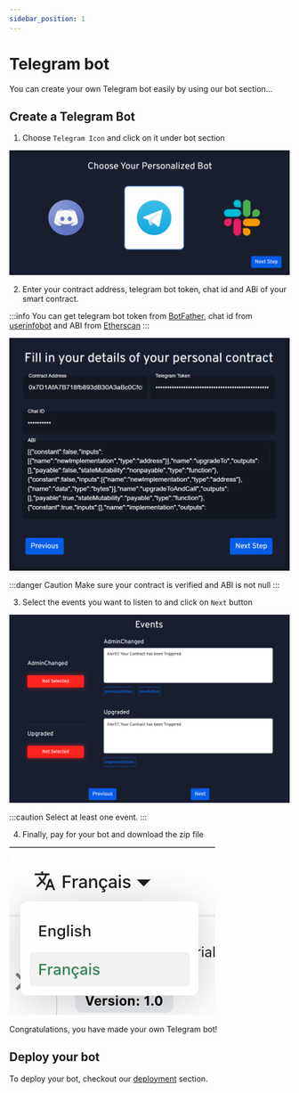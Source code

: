 ```yaml
---
sidebar_position: 1
---
```


# Telegram bot

You can create your own Telegram bot easily by using our bot section...

## Create a Telegram Bot

1. Choose `Telegram Icon` and click on it under bot section

![Telegram Icon](./img/telegram-icon.png)

2. Enter your contract address, telegram bot token, chat id and ABi of your smart contract.

:::info
You can get telegram bot token from [BotFather](https://t.me/BotFather), chat id from [userinfobot](https://t.me/userinfobot) and ABI from [Etherscan](https://etherscan.io/)
:::

![Telegram Bot form](./img/telegram-contract-form.png)

:::danger Caution
Make sure your contract is verified and ABI is not null
:::

3. Select the events you want to listen to and click on `Next` button

![Telegram bot events](./img/select-events.png)

:::caution
Select at least one event.
:::

4. Finally, pay for your bot and download the zip file

![Docs Version Dropdown](./img/localeDropdown.png)

Congratulations, you have made your own Telegram bot!

## Deploy your bot

To deploy your bot, checkout our [deployment](/deployment/intro) section.
